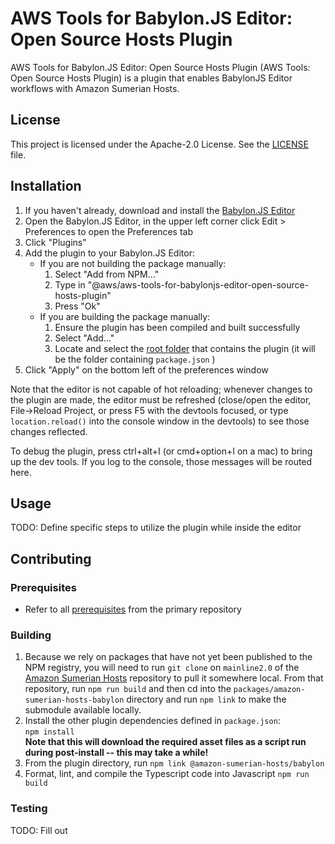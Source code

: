 # AWS Tools for Babylon.JS Editor: Open Source Hosts Plugin

AWS Tools for Babylon.JS Editor: Open Source Hosts Plugin (AWS Tools: Open Source Hosts Plugin) is a plugin that enables BabylonJS Editor workflows with Amazon Sumerian Hosts.

## License

This project is licensed under the Apache-2.0 License. See the [LICENSE](LICENSE) file.

## Installation

1. If you haven't already, download and install the [Babylon.JS Editor](http://editor.babylonjs.com/)
1. Open the Babylon.JS Editor, in the upper left corner click Edit > Preferences to open the Preferences tab
1. Click "Plugins"
1. Add the plugin to your Babylon.JS Editor:
   - If you are not building the package manually:
     1. Select "Add from NPM..."
     1. Type in "@aws/aws-tools-for-babylonjs-editor-open-source-hosts-plugin"
     1. Press "Ok"
   - If you are building the package manually:
     1. Ensure the plugin has been compiled and built successfully
     1. Select "Add..."
     1. Locate and select the [root folder](.) that contains the plugin (it will be the folder containing `package.json` )
1. Click "Apply" on the bottom left of the preferences window

Note that the editor is not capable of hot reloading; whenever changes to the plugin are made, the editor must be refreshed (close/open the editor, File->Reload Project, or press F5 with the devtools focused, or type `location.reload()` into the console window in the devtools) to see those changes reflected.

To debug the plugin, press ctrl+alt+I (or cmd+option+I on a mac) to bring up the dev tools. If you log to the console, those messages will be routed here.

## Usage

TODO: Define specific steps to utilize the plugin while inside the editor

## Contributing

### Prerequisites

- Refer to all [prerequisites](https://github.com/aws-samples/aws-tools-for-babylonjs-editor/README.md#prerequisites) from the primary repository

### Building

1. Because we rely on packages that have not yet been published to the NPM registry, you will need to run `git clone` on `mainline2.0` of the [Amazon Sumerian Hosts](https://github.com/aws-samples/amazon-sumerian-hosts/tree/mainline2.0) repository to pull it somewhere local. From that repository, run `npm run build` and then cd into the `packages/amazon-sumerian-hosts-babylon` directory and run `npm link` to make the submodule available locally.
1. Install the other plugin dependencies defined in `package.json`:  
   `npm install`  
   **Note that this will download the required asset files as a script run during post-install -- this may take a while!**
1. From the plugin directory, run `npm link @amazon-sumerian-hosts/babylon`
1. Format, lint, and compile the Typescript code into Javascript
   `npm run build`

### Testing

TODO: Fill out
